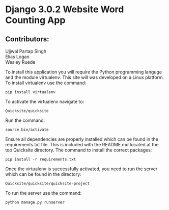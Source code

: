 # Django 3.0.2 Website Word Counting App

## Contributors:

Ujjwal Partap Singh
</br>
Elias Logan
</br>
Wesley Ruede


To install this application you will require the Python programming 
languge and the module virtualenv. This site will was developed on
a Linux platform. To install virtualenv use the command:

    pip install virtualenv

To activate the virtualenv navigate to:

    Quicksite/quicksite

Run the command:

    source bin/activate

Ensure all dependencies are properly installed which can be found in
the requirements.txt file. This is included with the README.md located at 
the top Quicksite directory. The command to install the correct packages:

    pip install -r requirements.txt

Once the virtualenv is successfully activated, you need to run the 
server which can be found in the directory:

    Quicksite/quicksite/quicksite-project

To run the server use the command:

    python manage.py runserver


